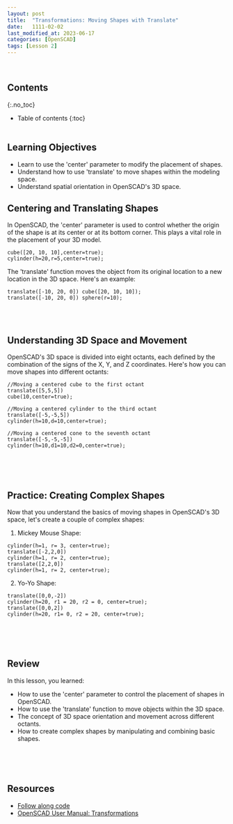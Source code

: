 ```yaml
---
layout: post
title:  "Transformations: Moving Shapes with Translate"
date:   1111-02-02
last_modified_at: 2023-06-17
categories: [OpenSCAD]
tags: [Lesson 2]
---
```

<br>

## Contents
{:.no_toc}
* Table of contents
{:toc}
<br><br>

## Learning Objectives
- Learn to use the 'center' parameter to modify the placement of shapes.
- Understand how to use 'translate' to move shapes within the modeling space.
- Understand spatial orientation in OpenSCAD's 3D space.

## Centering and Translating Shapes
In OpenSCAD, the 'center' parameter is used to control whether the origin of the shape is at its center or at its bottom corner. This plays a vital role in the placement of your 3D model.

```
cube([20, 10, 10],center=true);
cylinder(h=20,r=5,center=true);
```

The 'translate' function moves the object from its original location to a new location in the 3D space. Here's an example:

```
translate([-10, 20, 0]) cube([20, 10, 10]);
translate([-10, 20, 0]) sphere(r=10); 
```
<br><br>

## Understanding 3D Space and Movement
OpenSCAD's 3D space is divided into eight octants, each defined by the combination of the signs of the X, Y, and Z coordinates. Here's how you can move shapes into different octants:

```
//Moving a centered cube to the first octant
translate([5,5,5])
cube(10,center=true);

//Moving a centered cylinder to the third octant
translate([-5,-5,5])
cylinder(h=10,d=10,center=true);

//Moving a centered cone to the seventh octant
translate([-5,-5,-5])
cylinder(h=10,d1=10,d2=0,center=true);
```
<br><br><br>

## Practice: Creating Complex Shapes
Now that you understand the basics of moving shapes in OpenSCAD's 3D space, let's create a couple of complex shapes:

1. Mickey Mouse Shape:

```
cylinder(h=1, r= 3, center=true);
translate([-2,2,0])
cylinder(h=1, r= 2, center=true);
translate([2,2,0])
cylinder(h=1, r= 2, center=true);
```

2. Yo-Yo Shape:

```
translate([0,0,-2])
cylinder(h=20, r1 = 20, r2 = 0, center=true);
translate([0,0,2])
cylinder(h=20, r1= 0, r2 = 20, center=true);
```
<br><br><br>

## Review
In this lesson, you learned:
- How to use the 'center' parameter to control the placement of shapes in OpenSCAD.
- How to use the 'translate' function to move objects within the 3D space.
- The concept of 3D space orientation and movement across different octants.
- How to create complex shapes by manipulating and combining basic shapes.

<br><br><br>

## Resources
- [Follow along code](https://raw.githubusercontent.com/funkonaut/openSCAD_lessons/main/Lessons/Lesson%201/1_2_shape_mods.scad)
- [OpenSCAD User Manual: Transformations](https://en.wikibooks.org/wiki/Open)   